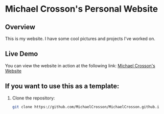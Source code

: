 # Michael Crosson's Personal Website

## Overview

This is my website. I have some cool pictures and projects I've worked on. 

## Live Demo

You can view the website in action at the following link:
[Michael Crosson's Website](https://michaelcrosson.github.io/)

## If you want to use this as a template: 

1. Clone the repository:
   ```bash
   git clone https://github.com/MichaelCrosson/MichaelCrosson.github.io.git
